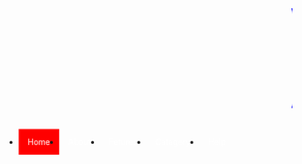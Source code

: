 
<html>
<head>
<style>
    body{
    
        background-image:url(https://tajholidays.tajhotels.com/content/dam/thrp/destinations/Mangalore/16x7intro/Mangalore-Intro-Final-16x7.jpg); 
    }
ul {
    list-style-type: none;
    margin: 0;
    padding: 0;
    overflow: hidden;
    background-color: #236;
}
li {
    float: left;
}
li a {
    display: block;
    color: white;
    text-align: center;
    padding: 14px 16px;
    text-decoration: none;
}
li a:hover:not(.active) {
    background-color: blue;
}
.active {
    background-color: red;
}
    </style>
</head>
    <body><marquee> <tr>                                 
        <h2><font color="blue">welcome to <h1><font color="red">"MY WEBPAGE"</font></h1>ASHWITH PINTO</font></h2></tr></marquee></body>
<body>

<ul>
   
  <li><a class="active" href="home.html">Home</a></li>
  <li><a href="About.html">About</a></li>
  <li><a href="features">Fetures</a></li>
  <li><a href="catagery.html">Catagery</a></li>  
  <li><a href="#Help">Help</a></li>
</ul>

</body>
</html>
